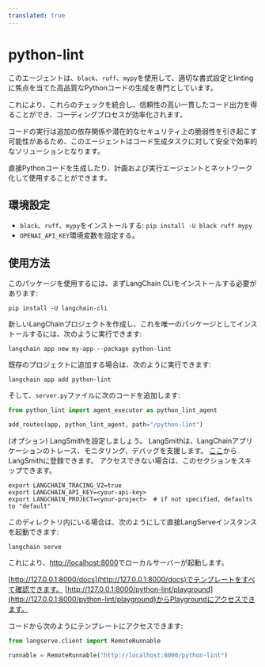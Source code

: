 ```yaml
---
translated: true
---
```


# python-lint

このエージェントは、`black`、`ruff`、`mypy`を使用して、適切な書式設定とlintingに焦点を当てた高品質なPythonコードの生成を専門としています。

これにより、これらのチェックを統合し、信頼性の高い一貫したコード出力を得ることができ、コーディングプロセスが効率化されます。

コードの実行は追加の依存関係や潜在的なセキュリティ上の脆弱性を引き起こす可能性があるため、このエージェントはコード生成タスクに対して安全で効率的なソリューションとなります。

直接Pythonコードを生成したり、計画および実行エージェントとネットワーク化して使用することができます。

## 環境設定

- `black`、`ruff`、`mypy`をインストールする: `pip install -U black ruff mypy`
- `OPENAI_API_KEY`環境変数を設定する。

## 使用方法

このパッケージを使用するには、まずLangChain CLIをインストールする必要があります:

```shell
pip install -U langchain-cli
```

新しいLangChainプロジェクトを作成し、これを唯一のパッケージとしてインストールするには、次のように実行できます:

```shell
langchain app new my-app --package python-lint
```

既存のプロジェクトに追加する場合は、次のように実行できます:

```shell
langchain app add python-lint
```

そして、`server.py`ファイルに次のコードを追加します:

```python
from python_lint import agent_executor as python_lint_agent

add_routes(app, python_lint_agent, path="/python-lint")
```

(オプション) LangSmithを設定しましょう。
LangSmithは、LangChainアプリケーションのトレース、モニタリング、デバッグを支援します。
[ここ](https://smith.langchain.com/)からLangSmithに登録できます。
アクセスできない場合は、このセクションをスキップできます。

```shell
export LANGCHAIN_TRACING_V2=true
export LANGCHAIN_API_KEY=<your-api-key>
export LANGCHAIN_PROJECT=<your-project>  # if not specified, defaults to "default"
```

このディレクトリ内にいる場合は、次のようにして直接LangServeインスタンスを起動できます:

```shell
langchain serve
```

これにより、[http://localhost:8000](http://localhost:8000)でローカルサーバーが起動します。

[http://127.0.0.1:8000/docs](http://127.0.0.1:8000/docs)でテンプレートをすべて確認できます。
[http://127.0.0.1:8000/python-lint/playground](http://127.0.0.1:8000/python-lint/playground)からPlaygroundにアクセスできます。

コードから次のようにテンプレートにアクセスできます:

```python
from langserve.client import RemoteRunnable

runnable = RemoteRunnable("http://localhost:8000/python-lint")
```
